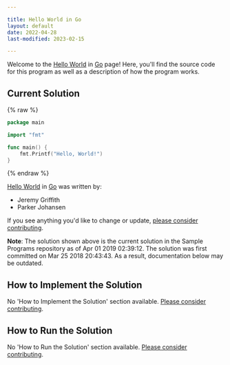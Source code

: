 ```yaml
---

title: Hello World in Go
layout: default
date: 2022-04-28
last-modified: 2023-02-15

---
```


Welcome to the [Hello World](https://sampleprograms.io/projects/hello-world) in [Go](https://sampleprograms.io/languages/go) page! Here, you'll find the source code for this program as well as a description of how the program works.

## Current Solution

{% raw %}

```go
package main

import "fmt"

func main() {
	fmt.Printf("Hello, World!")
}
```

{% endraw %}

[Hello World](https://sampleprograms.io/projects/hello-world) in [Go](https://sampleprograms.io/languages/go) was written by:

- Jeremy Griffith
- Parker Johansen

If you see anything you'd like to change or update, [please consider contributing](https://github.com/TheRenegadeCoder/sample-programs).

**Note**: The solution shown above is the current solution in the Sample Programs repository as of Apr 01 2019 02:39:12. The solution was first committed on Mar 25 2018 20:43:43. As a result, documentation below may be outdated.

## How to Implement the Solution

No 'How to Implement the Solution' section available. [Please consider contributing](https://github.com/TheRenegadeCoder/sample-programs-website).

## How to Run the Solution

No 'How to Run the Solution' section available. [Please consider contributing](https://github.com/TheRenegadeCoder/sample-programs-website).
